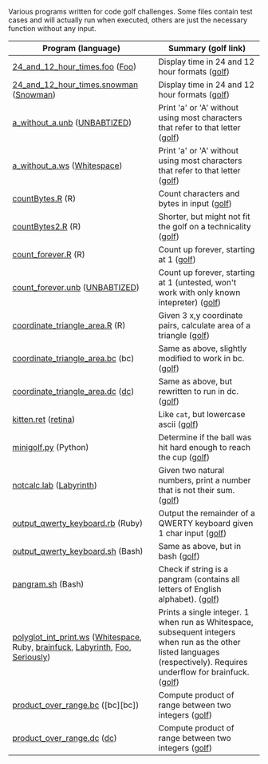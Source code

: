 Various programs written for code golf challenges. Some files contain test cases and will actually run when executed, others are just the necessary function without any input.

Program (language)  | Summary (golf link)
------------- | -------------
[24_and_12_hour_times.foo][2412foo] ([Foo][foo]) | Display time in 24 and 12 hour formats ([golf][2412golf])
[24_and_12_hour_times.snowman][2412snow] ([Snowman][snowman]) | Display time in 24 and 12 hour formats ([golf][2412golf])
[a_without_a.unb][awithoutaunb] ([UNBABTIZED][unbabtized]) | Print 'a' or 'A' without using most characters that refer to that letter ([golf][awoagolf])
[a_without_a.ws][awithoutaws] ([Whitespace][whitespace]) | Print 'a' or 'A' without using most characters that refer to that letter ([golf][awoagolf])
[countBytes.R][countbytes] (R) | Count characters and bytes in input ([golf][countbytesgolf])
[countBytes2.R][countbytes2] (R) | Shorter, but might not fit the golf on a technicality ([golf][countbytesgolf])
[count_forever.R][countforever] (R) | Count up forever, starting at 1 ([golf][countforevergolf])
[count_forever.unb][countforeverunb] ([UNBABTIZED][unbabtized]) | Count up forever, starting at 1 (untested, won't work with only known intepreter) ([golf][countforevergolf])
[coordinate_triangle_area.R][ctar] (R) | Given 3 x,y coordinate pairs, calculate area of a triangle ([golf][coordinatetrianglegolf])
[coordinate_triangle_area.bc][ctabc] (bc) | Same as above, slightly modified to work in bc.([golf][countbytesgolf])
[coordinate_triangle_area.dc][ctadc] ([dc][dc]) | Same as above, but rewritten to run in dc.([golf][countbytesgolf])
[kitten.ret][kitten] ([retina][retina]) | Like `cat`, but lowercase ascii ([golf][kittengolf])
[minigolf.py][minigolf] (Python) | Determine if the ball was hit hard enough to reach the cup ([golf][minigolfgolf])
[notcalc.lab][notcalc] ([Labyrinth][labyrinth]) | Given two natural numbers, print a number that is not their sum. ([golf][notcalcgolf])
[output_qwerty_keyboard.rb][outputqwertyrb] (Ruby) | Output the remainder of a QWERTY keyboard given 1 char input ([golf][outputqwertygolf])
[output_qwerty_keyboard.sh][outputqwertysh] (Bash) | Same as above, but in bash ([golf][outputqwertygolf])
[pangram.sh][pangram] (Bash) | Check if string is a pangram (contains all letters of English alphabet). ([golf][pangramgolf])
[polyglot_int_print.ws][polyintprint] ([Whitespace][whitespace], Ruby, [brainfuck][brainfuck], [Labyrinth][labyrinth], [Foo][foo], [Seriously][seriously]) | Prints a single integer. 1 when run as Whitespace, subsequent integers when run as the other listed languages (respectively). Requires underflow for brainfuck. ([golf][polyintprintgolf])
[product_over_range.bc][prodoverrangebc] ([bc][bc]) | Compute product of range between two integers ([golf][prodoverrangegolf])
[product_over_range.dc][prodoverrangedc] ([dc][dc]) | Compute product of range between two integers ([golf][prodoverrangegolf])

[comment]: # (Languages)

[brainfuck]:https://esolangs.org/wiki/Brainfuck
[dc]:https://en.wikipedia.org/wiki/Dc_(computer_program)
[foo]:https://esolangs.org/wiki/Foo
[labyrinth]:https://github.com/mbuettner/labyrinth
[retina]:https://github.com/mbuettner/retina
[seriously]:https://github.com/Mego/Seriously
[snowman]:https://github.com/KeyboardFire/snowman-lang
[unbabtized]:http://www.p-nand-q.com/programming/languages/unbabtized.html
[whitespace]:http://web.archive.org/web/20150523181043/http://compsoc.dur.ac.uk/whitespace/index.php

[comment]: # (Challenges/Golfs)

[2412foo]:24_and_12_hour_times.foo
[2412snow]:24_and_12_hour_times.snowman
[2412golf]:http://codegolf.stackexchange.com/questions/80974/24-and-12-hour-times

[awithoutaunb]:a_without_a.unb
[awithoutaws]:a_without_a.ws
[awoagolf]:http://codegolf.stackexchange.com/questions/90349/the-letter-a-without-a/90809

[countbytes]:countbytes.R
[countbytes2]:countbytes2.R
[countbytesgolf]:http://codegolf.stackexchange.com/questions/60733/count-the-bytes-of-a-programs

[countforever]:count_forever.R
[countforeverunb]:count_forever.unb
[countforevergolf]:http://codegolf.stackexchange.com/questions/63834/count-up-forever?page=3&tab=votes#tab-top

[ctar]:coordinate_triangle_area.bc
[ctabc]:coordinate_triangle_area.dc
[ctadc]:coordinate_triangle_area.dc
[coordinatetrianglegolf]:http://codegolf.stackexchange.com/questions/60790/area-of-the-triangle/60930

[kitten]:kitten.ret
[kittengolf]:http://codegolf.stackexchange.com/questions/59029/the-kitten-command

[minigolf]:minigolf.py
[minigolfgolf]:http://codegolf.stackexchange.com/questions/69716/code-mini-golf/69883?noredirect=1#comment170790_69883

[notcalc]:notcalc.lab
[notcalcgolf]:http://codegolf.stackexchange.com/a/110050/39056

[outputqwertyrb]:output_qwerty_keyboard.rb
[outputqwertysh]:output_qwerty_keyboard.sh
[outputqwertygolf]:http://codegolf.stackexchange.com/questions/64639/output-the-qwerty-keyboard/

[pangram]:pangram.sh
[pangramgolf]:http://codegolf.stackexchange.com/questions/66197/is-it-a-pangram/66314#66314

[polyintprint]:polyglot_int_print.ws
[polyintprintgolf]:http://codegolf.stackexchange.com/questions/65641/the-versatile-integer-printer/65694#65694

[prodoverrangebc]:product_over_range.dc
[prodoverrangedc]:product_over_range.dc
[prodoverrangegolf]:http://codegolf.stackexchange.com/questions/66202/product-over-a-range/66382#66382
